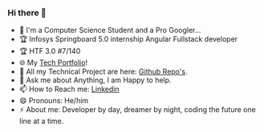  ### Hi there 👋

- 🔭 I'm a Computer Science Student and a Pro Googler...
- 🏆 Infosys Springboard 5.0 internship Angular Fullstack developer
- 🏆 HTF 3.0 #7/140
- 🌐 My [Tech Portfolio](https://www.imabhisht.com)!
- 🌱 All my Technical Project are here: [Github Repo's](https://github.com/ShubhamPatel2305?tab=repositories).
- 💬 Ask me about Anything, I am Happy to help.
- 📫 How to Reach me: [Linkedin](https://www.linkedin.com/in/shubham-patel-0422b0247/)
- 😄 Pronouns: He/him
- ⚡ About me: Developer by day, dreamer by night, coding the future one line at a time.

